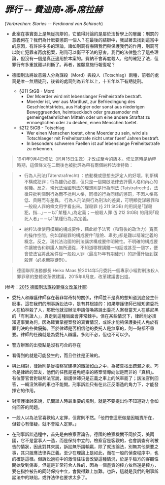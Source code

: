 # *罪行 -- 費迪南•馮•席拉赫*

(*Verbrechen: Stories -- Ferdinand von Schirach*)

* 此案在事實面上是無從抗辯的，它值得討論的是屬於法哲學上的層面：刑罰的意義何在？我們為什麽要懲罰一個人？在最後的結辯中，我試著去找到這當中的原因，有許許多多的理論，諸如刑罰有嚇阻我們與保護我們的作用，刑罰可以防止犯罪者再度犯案，刑罰可以衡平不法的惡害。我們的法律整合了這些理論，但沒有一個是真正適用於本案的。費納不會再度殺人，他的確犯了法，但罪行有多重就難以判斷了。再者，誰願意施行報復呢？

* 德國刑法將故意殺人分為謀殺（Mord）與殺人（Totschlag）兩種，前者的處罰是唯一無期徒刑，後者的處罰則為五年以上，十五年以下有期徒刑。

  * §211 StGB - Mord
    * Der Moerder wird mit lebenslanger Freiheistrafe bestraft.
    * Moerder ist, wer aus Mordlust, zur Befriedingung des Geschlechtstriebs, aus Habgier oder sonst aus niederigen Beweggruenden, heimtueckisch oder grausamoder mit gemeingefaehrlichen Mitteln oder um eine andere Straftat zu ermoeglichen oder zu decken, einen Menschen toetet.
  * §212 StGB - Totschlag
    * Wer einen Menschen toetet, ohne Moerder zu sein, wird als Totschlaeger mit Freiheitsstrafe nicht unter fuenf Jahren bestraft.
    * In besonders schweren Faellen ist auf lebenslange Freiheitsstrafe zu erkennen.

> 1941年9月4日修法（同月15日生效）才改成至今的版本。修法當時是納粹時期，這個條文在二戰後也被批評為帶有兩個納粹法律特徵：

> * 行為人刑法(Täterstrafrecht) ：依動機或思想去評定人的好壞，判斷構不構成犯罪；行為雖仍必要，但只是一個開啟法律去評價人格和內心的契機。反之，現代法治國刑法的理想則是行為刑法 (Tatstrafrecht)，法律只批判個別行為而不批判人格，同樣的行為同樣的懲罰，不因人格高低、貴賤而有差異。
行為人刑法與行為刑法的差異，可明顯從謀殺罪和一般殺人罪的條文用字看出來。謀殺罪 (§ 211 StGB) 的用詞是｢謀殺犯，指…｣－－以｢某種人｣為定義；一般殺人罪 (§ 212 StGB) 的用詞｢殺死人者｣－－以｢某種行為｣為定義。

> * 納粹法律使用模糊的構成要件，藉此給予法官（和背後的政治力）寬廣的操作空間。例如謀殺罪的構成要件｢陰險、卑劣｣都是難以精確定義的概念。反之，現代法治國的刑法講求構成要件明確性。不明確的構成要件讓被告和辯護人無所適從，不知道哪裡講錯一句話或甚至一個字，便會使法官將此案件從一般殺人罪（最高15年有期徒刑）的評價升級到謀殺罪（必處無期徒刑）。

> 德國聯邦法務部長 Heiko Maas 於2014年5月委託一個專家小組對刑法殺人罪罪章的整體改革做建議，2015年6月底，改革建議書出爐。

(参考：[2015 德國刑法謀殺罪條文改革計畫](https://criminologynews.wordpress.com/2015/06/30/2015-%E5%BE%B7%E5%9C%8B%E5%88%91%E6%B3%95%E8%AC%80%E6%AE%BA%E7%BD%AA%E6%A2%9D%E6%96%87%E6%94%B9%E9%9D%A9%E8%A8%88%E7%95%AB/))

* 委托人和辯護律師存在著非常奇特的關係，律師並不是真的想知道到底發生什麽事。這在我們的刑事訴訟法中，是有其根據的：如果辯護律師已經知道委托人在柏林殺了人，那麽他就沒辦法申請傳喚將說出委托人案發當天人在慕尼黑的「有利證人」，真走到這種局面會非常棘手。但在某些情況下，律師則必須知道事實為何，因為確實掌握案發的真實情況，或許才能夠保護委托人免於有罪判決的些微優勢。至於律師是否相信他的委托人是無辜的，則一點都不重要。律師的任務就是為委托人辯護。多則不必，但也不可以少。

* 警方辦案的出發點是沒有巧合的存在

* 看得到的就是可能發生的，而且往往是正確的。

* 與此相對，律師則是從檢察官建構的鐵證如山之中，為被告找出疏漏之處。巧合是律師的盟友，他們的任務是避免輕率的將案情導向似是而非的「真相」。有位警官曾對聯邦法官說，辯護律師只是正義之車上的煞車罷了；該法官則回答，一輛沒煞車的車也不能開。刑事訴訟只有在此正反兩造的角力下，才能發揮它的作用。

* 對辯護律師來說，訊問證人時最重要的規則，就是不要提出你不知道對方會如何回答的問題。

* 一般人以為法官喜歡給人定罪，但實則不然。「他們會這麽做是因職責所在，但若心有懷疑，就不會給人定罪。」

* 在刑事訴訟過程中，首先是由檢察官論告。德國的檢察機關不同於英，美兩國，它不是當事人一造，而是保持中立的。檢察官是客觀的，也會調查有利被告的情狀，因此對其來說，訴訟無所謂輸贏，除了就法論法，別無其他緊要之事，其只服膺法律與正義。至少在理論上是如此，而在一般的偵查程序中，也的確是這樣。但訴訟過程中的激情往往會改變這種情況，於是乎檢方的客觀性開始受到傷害，但這是非常符合人性的，因為一個盡責的控方依然還是控方，要在指控被告的同時保持中立，會變得難上加難。也許，這就是我們的刑事訴訟法中的缺陷，或許法律也要求太多了。
